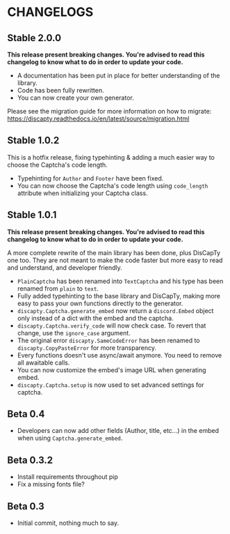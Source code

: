 # CHANGELOGS

## Stable 2.0.0

**This release present breaking changes. You're advised to read this changelog to know what to do in order to update
your code.**

* A documentation has been put in place for better understanding of the library.
* Code has been fully rewritten.
* You can now create your own generator.

Please see the migration guide for more information on how to migrate: https://discapty.readthedocs.io/en/latest/source/migration.html

## Stable 1.0.2

This is a hotfix release, fixing typehinting & adding a much easier way to choose the Captcha's code length.

* Typehinting for ``Author`` and ``Footer`` have been fixed.
* You can now choose the Captcha's code length using ``code_length`` attribute when initializing your Captcha class.

## Stable 1.0.1

**This release present breaking changes. You're advised to read this changelog to know what to do in order to update
your code.**

A more complete rewrite of the main library has been done, plus DisCapTy one too.
They are not meant to make the code faster but more easy to read and understand, and developer friendly.

* ``PlainCaptcha`` has been renamed into ``TextCaptcha`` and his type has been renamed from ``plain`` to ``text``.
* Fully added typehinting to the base library and DisCapTy, making more easy to pass your own functions directly to the generator.
* ``discapty.Captcha.generate_embed`` now return a ``discord.Embed`` object only instead of a dict with the embed and the captcha.
* ``discapty.Captcha.verify_code`` will now check case. To revert that change, use the ``ignore_case`` argument.
* The original error ``discapty.SameCodeError`` has been renamed to ``discapty.CopyPasteError`` for more transparency.
* Every functions doesn't use async/await anymore. You need to remove all awaitable calls.
* You can now customize the embed's image URL when generating embed.
* ``discapty.Captcha.setup`` is now used to set advanced settings for captcha.

## Beta 0.4

* Developers can now add other fields (Author, title, etc...) in the embed when using ``Captcha.generate_embed``.

## Beta 0.3.2

* Install requirements throughout pip
* Fix a missing fonts file?

## Beta 0.3

* Initial commit, nothing much to say.
